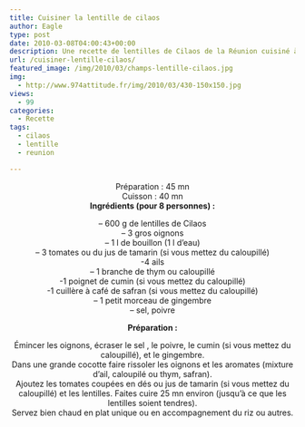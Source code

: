 ```yaml
---
title: Cuisiner la lentille de cilaos
author: Eagle
type: post
date: 2010-03-08T04:00:43+00:00
description: Une recette de lentilles de Cilaos de la Réunion cuisiné à la manière créole.
url: /cuisiner-lentille-cilaos/
featured_image: /img/2010/03/champs-lentille-cilaos.jpg
img:
  - http://www.974attitude.fr/img/2010/03/430-150x150.jpg
views:
  - 99
categories:
  - Recette
tags:
  - cilaos
  - lentille
  - reunion

---
```

<p style="text-align: center;">
  Préparation : 45 mn<br /> Cuisson : 40 mn<br /> <strong>Ingrédients (pour 8 personnes) :</strong>
</p>

<p style="text-align: center;">
  &#8211; 600 g de lentilles de Cilaos<br /> &#8211; 3 gros oignons<br /> &#8211; 1 l de bouillon (1 l d&rsquo;eau)<br /> &#8211; 3 tomates ou du jus de tamarin (si vous mettez du caloupillé)<br /> -4 ails<br /> &#8211; 1 branche de thym ou caloupillé<br /> -1 poignet de cumin (si vous mettez du caloupillé)<br /> -1 cuillère à café de safran (si vous mettez du caloupillé)<br /> &#8211; 1 petit morceau de gingembre<br /> &#8211; sel, poivre
</p>

<p style="text-align: center;">
  <strong>Préparation :</strong>
</p>

<p style="text-align: center;">
  Émincer les oignons, écraser le sel , le poivre, le cumin (si vous mettez du caloupillé), et le gingembre.<br /> Dans une grande cocotte faire rissoler les oignons et les aromates (mixture d’ail, caloupilé ou thym, safran).<br /> Ajoutez les tomates coupées en dés ou jus de tamarin (si vous mettez du caloupillé) et les lentilles. Faites cuire 25 mn environ (jusqu&rsquo;à ce que les lentilles soient tendres).<br /> Servez bien chaud en plat unique ou en accompagnement du riz ou autres.
</p>